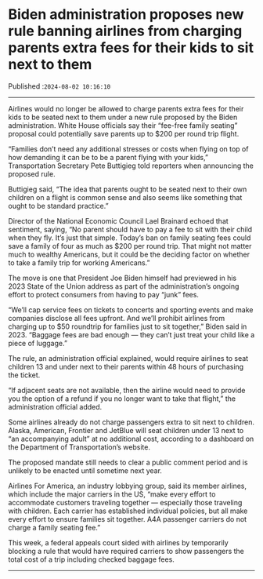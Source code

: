 # Biden administration proposes new rule banning airlines from charging parents extra fees for their kids to sit next to them

Published :`2024-08-02 10:16:10`

---

Airlines would no longer be allowed to charge parents extra fees for their kids to be seated next to them under a new rule proposed by the Biden administration. White House officials say their “fee-free family seating” proposal could potentially save parents up to $200 per round trip flight.

“Families don’t need any additional stresses or costs when flying on top of how demanding it can be to be a parent flying with your kids,” Transportation Secretary Pete Buttigieg told reporters when announcing the proposed rule.

Buttigieg said, “The idea that parents ought to be seated next to their own children on a flight is common sense and also seems like something that ought to be standard practice.”

Director of the National Economic Council Lael Brainard echoed that sentiment, saying, “No parent should have to pay a fee to sit with their child when they fly. It’s just that simple. Today’s ban on family seating fees could save a family of four as much as $200 per round trip. That might not matter much to wealthy Americans, but it could be the deciding factor on whether to take a family trip for working Americans.”

The move is one that President Joe Biden himself had previewed in his 2023 State of the Union address as part of the administration’s ongoing effort to protect consumers from having to pay “junk” fees.

“We’ll cap service fees on tickets to concerts and sporting events and make companies disclose all fees upfront. And we’ll prohibit airlines from charging up to $50 roundtrip for families just to sit together,” Biden said in 2023. “Baggage fees are bad enough — they can’t just treat your child like a piece of luggage.”

The rule, an administration official explained, would require airlines to seat children 13 and under next to their parents within 48 hours of purchasing the ticket.

“If adjacent seats are not available, then the airline would need to provide you the option of a refund if you no longer want to take that flight,” the administration official added.

Some airlines already do not charge passengers extra to sit next to children. Alaska, American, Frontier and JetBlue will seat children under 13 next to “an accompanying adult” at no additional cost, according to a dashboard on the Department of Transportation’s website.

The proposed mandate still needs to clear a public comment period and is unlikely to be enacted until sometime next year.

Airlines For America, an industry lobbying group, said its member airlines, which include the major carriers in the US, “make every effort to accommodate customers traveling together — especially those traveling with children. Each carrier has established individual policies, but all make every effort to ensure families sit together. A4A passenger carriers do not charge a family seating fee.”

This week, a federal appeals court sided with airlines by temporarily blocking a rule that would have required carriers to show passengers the total cost of a trip including checked baggage fees.

---

